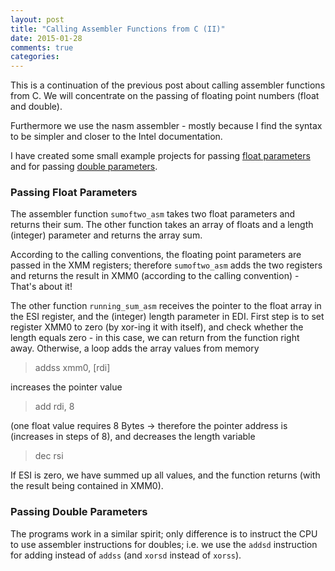 ```yaml
---
layout: post
title: "Calling Assembler Functions from C (II)"
date: 2015-01-28
comments: true
categories:
---
```


This is a continuation of the previous post about calling assembler functions
from C. We will concentrate on the passing of floating point numbers (float
and double).

Furthermore we use the nasm assembler - mostly because I find the syntax to be
simpler and closer to the Intel documentation.

I have created some small example projects for passing [float parameters](https://github.com/ClemensFMN/asm-stuff/tree/master/float_exchange) and for passing [double parameters](https://github.com/ClemensFMN/asm-stuff/tree/master/double_exchange).

### Passing Float Parameters ###

The assembler function `sumoftwo_asm` takes two float parameters and returns
their sum. The other function takes an array of floats and a length (integer)
parameter and returns the array sum.

According to the calling conventions, the floating point parameters are passed
in the XMM registers; therefore `sumoftwo_asm` adds the two registers and
returns the result in XMM0 (according to the calling convention) - That's about
it!

The other function `running_sum_asm` receives the pointer to the float array
in the ESI register, and the (integer) length parameter in EDI. First step is
to set register XMM0 to zero (by xor-ing it with itself), and check whether
the length equals zero - in this case, we can return from the function right
away.
Otherwise, a loop adds the array values from memory 

> addss xmm0, [rdi]

increases the pointer value

> add rdi, 8

(one float value requires 8 Bytes -> therefore the pointer address is
(increases in steps of 8), and decreases the length variable

> dec rsi

If ESI is zero, we have summed up all values, and the function returns (with
the result being contained in XMM0).

### Passing Double Parameters ###

The programs work in a similar spirit; only difference is to instruct the CPU
to use assembler instructions for doubles; i.e. we use the `addsd` instruction
for adding instead of `addss` (and `xorsd` instead of `xorss`).

